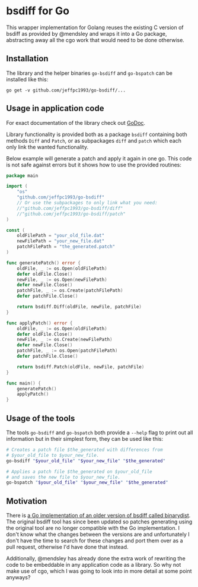 # bsdiff for Go

This wrapper implementation for Golang reuses the existing
C version of bsdiff as provided by @mendsley and wraps it
into a Go package, abstracting away all the cgo work that
would need to be done otherwise.

## Installation

The library and the helper binaries `go-bsdiff` and `go-bspatch` can be installed like this:

    go get -v github.com/jeffpc1993/go-bsdiff/...

## Usage in application code

For exact documentation of the library check out [GoDoc](https://godoc.org/github.com/jeffpc1993/go-bsdiff).

Library functionality is provided both as a package `bsdiff` containing both
methods `Diff` and `Patch`, or as subpackages `diff` and `patch` which each
only link the wanted functionality.

Below example will generate a patch and apply it again in one go. This code
is not safe against errors but it shows how to use the provided routines:

```go
package main

import (
    "os"
    "github.com/jeffpc1993/go-bsdiff"
    // Or use the subpackages to only link what you need:
    //"github.com/jeffpc1993/go-bsdiff/diff"
    //"github.com/jeffpc1993/go-bsdiff/patch"
)

const (
    oldFilePath = "your_old_file.dat"
    newFilePath = "your_new_file.dat"
    patchFilePath = "the_generated.patch"
)

func generatePatch() error {
    oldFile, _ := os.Open(oldFilePath)
    defer oldFile.Close()
    newFile, _ := os.Open(newFilePath)
    defer newFile.Close()
    patchFile, _ := os.Create(patchFilePath)
    defer patchFile.Close()

    return bsdiff.Diff(oldFile, newFile, patchFile)
}

func applyPatch() error {
    oldFile, _ := os.Open(oldFilePath)
    defer oldFile.Close()
    newFile, _ := os.Create(newFilePath)
    defer newFile.Close()
    patchFile, _ := os.Open(patchFilePath)
    defer patchFile.Close()

    return bsdiff.Patch(oldFile, newFile, patchFile)
}

func main() {
    generatePatch()
    applyPatch()
}
```

## Usage of the tools

The tools `go-bsdiff` and `go-bspatch` both provide a `--help` flag to print
out all information but in their simplest form, they can be used like this:

```sh
# Creates a patch file $the_generated with differences from
# $your_old_file to $your_new_file.
go-bsdiff "$your_old_file" "$your_new_file" "$the_generated"

# Applies a patch file $the_generated on $your_old_file
# and saves the new file to $your_new_file.
go-bspatch "$your_old_file" "$your_new_file" "$the_generated"
```

## Motivation

There is [a Go implementation of an older version of bsdiff called binarydist](https://github.com/kr/binarydist). The original bsdiff tool has since been updated so patches generating using the original tool are no longer compatible with the Go implementation. I don't know what the changes between the versions are and unfortunately I don't have the time to search for these changes and port them over as a pull request, otherwise I'd have done that instead.

Additionally, @mendsley has already done the extra work of rewriting the code to be embeddable in any application code as a library. So why not make use of cgo, which I was going to look into in more detail at some point anyways?
